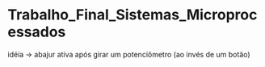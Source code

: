 # Trabalho_Final_Sistemas_Microprocessados

idéia -> abajur ativa após girar um potenciômetro (ao invés de um botão)
